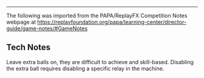 ***
The following was imported from the PAPA/ReplayFX Competition Notes webpage at https://replayfoundation.org/papa/learning-center/director-guide/game-notes/#GameNotes

## Tech Notes
            
Leave extra balls on, they are difficult to achieve and skill-based. Disabling the extra ball requires disabling a specific relay in the machine.
